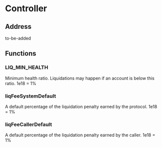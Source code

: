# Controller

## Address

to-be-added

## Functions

### LIQ\_MIN\_HEALTH

Minimum health ratio. Liquidations may happen if an account is below this ratio. 1e18 = 1%

### liqFeeSystemDefault

A default percentage of the liquidation penalty earned by the protocol. 1e18 = 1%

### liqFeeCallerDefault

A default percentage of the liquidation penalty earned by the caller. 1e18 = 1%

